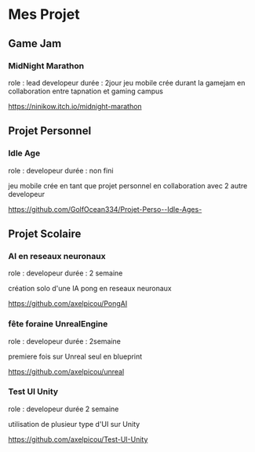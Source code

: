 # Mes Projet 
## Game Jam
### MidNight Marathon

role : lead developeur
durée : 2jour
jeu mobile crée durant la gamejam en collaboration entre tapnation et gaming campus 

https://ninikow.itch.io/midnight-marathon

## Projet Personnel

### Idle Age

role : developeur 
durée : non fini

jeu mobile crée en tant que projet personnel en collaboration avec 2 autre developeur 

https://github.com/GolfOcean334/Projet-Perso--Idle-Ages-

## Projet Scolaire

### AI en reseaux neuronaux

role : developeur
durée : 2 semaine

création solo d'une IA pong en reseaux neuronaux

https://github.com/axelpicou/PongAI

### fête foraine UnrealEngine
 role : developeur
 durée : 2semaine

 premiere fois sur Unreal seul en blueprint

 https://github.com/axelpicou/unreal

 ### Test UI Unity

 role : developeur
 durée 2 semaine 

 utilisation de plusieur type d'UI sur Unity

 https://github.com/axelpicou/Test-UI-Unity

